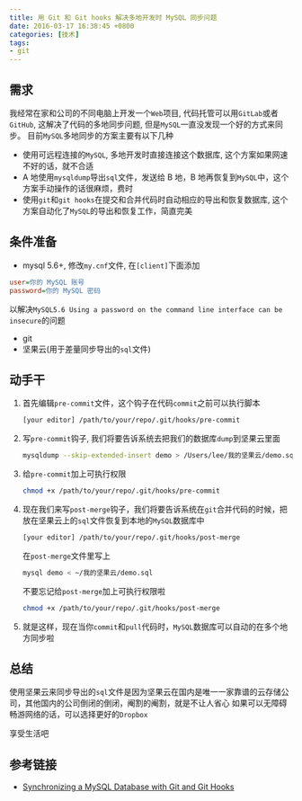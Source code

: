 ```yaml
---
title: 用 Git 和 Git hooks 解决多地开发时 MySQL 同步问题
date: 2016-03-17 16:38:45 +0800
categories: [技术]
tags:
- git
---
```

## 需求
我经常在家和公司的不同电脑上开发一个`Web`项目, 代码托管可以用`GitLab`或者`GitHub`, 这解决了代码的多地同步问题,  但是`MySQL`一直没发现一个好的方式来同步。
目前`MySQL`多地同步的方案主要有以下几种
* 使用可远程连接的`MySQL`, 多地开发时直接连接这个数据库, 这个方案如果网速不好的话，就不合适 
* A 地使用`mysqldump`导出`sql`文件，发送给 B 地，B 地再恢复到`MySQL`中，这个方案手动操作的话很麻烦，费时
* 使用`git`和`git hooks`在提交和合并代码时自动相应的导出和恢复数据库, 这个方案自动化了`MySQL`的导出和恢复工作，简直完美

## 条件准备
* mysql 5.6+, 修改`my.cnf`文件, 在`[client]`下面添加
```ini
user=你的 MySQL 账号
password=你的 MySQL 密码
```
以解决`MySQL5.6 Using a password on the command line interface can be insecure`的问题
* git
* 坚果云(用于差量同步导出的`sql`文件)

## 动手干
1. 首先编辑`pre-commit`文件，这个钩子在代码`commit`之前可以执行脚本
    ```bash
    [your editor] /path/to/your/repo/.git/hooks/pre-commit
    ```

2. 写`pre-commit`钩子, 我们将要告诉系统去把我们的数据库`dump`到坚果云里面
    ```bash
    mysqldump --skip-extended-insert demo > /Users/lee/我的坚果云/demo.sql
    ```

3. 给`pre-commit`加上可执行权限
    ```bash
    chmod +x /path/to/your/repo/.git/hooks/pre-commit
    ```

4. 现在我们来写`post-merge`钩子，我们将要告诉系统在`git`合并代码的时候，把放在坚果云上的`sql`文件恢复到本地的`MySQL`数据库中
    ```bash
    [your editor] /path/to/your/repo/.git/hooks/post-merge
    ```
    在`post-merge`文件里写上
    ```bash
    mysql demo < ~/我的坚果云/demo.sql
    ```
    不要忘记给`post-merge`加上可执行权限啦
    ```bash
    chmod +x /path/to/your/repo/.git/hooks/post-merge
    ```

5. 就是这样，现在当你`commit`和`pull`代码时，`MySQL`数据库可以自动的在多个地方同步啦

## 总结
使用坚果云来同步导出的`sql`文件是因为坚果云在国内是唯一一家靠谱的云存储公司，其他国内的公司倒闭的倒闭，阉割的阉割，就是不让人省心
如果可以无障碍畅游网络的话，可以选择更好的`Dropbox`

享受生活吧

## 参考链接
* [Synchronizing a MySQL Database with Git and Git Hooks](http://ben.kulbertis.org/2011/10/synchronizing-a-mysql-database-with-git-and-git-hooks/)
